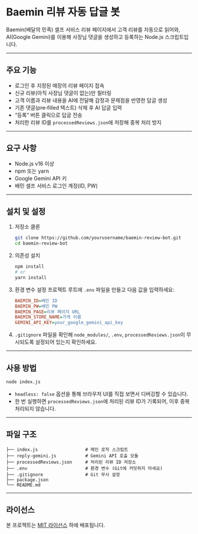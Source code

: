 # Baemin 리뷰 자동 답글 봇

Baemin(배달의 민족) 셀프 서비스 리뷰 페이지에서 고객 리뷰를 자동으로 읽어와, AI(Google Gemini)를 이용해 사장님 댓글을 생성하고 등록하는 Node.js 스크립트입니다.

---

## 주요 기능

* 로그인 후 지정된 매장의 리뷰 페이지 접속
* 신규 리뷰(아직 사장님 댓글이 없는)만 필터링
* 고객 이름과 리뷰 내용을 AI에 전달해 감정과 문제점을 반영한 답글 생성
* 기존 댓글(pre‑filled 텍스트) 삭제 후 AI 답글 입력
* “등록” 버튼 클릭으로 답글 전송
* 처리한 리뷰 ID를 `processedReviews.json`에 저장해 중복 처리 방지

---

## 요구 사항

* Node.js v16 이상
* npm 또는 yarn
* Google Gemini API 키
* 배민 셀프 서비스 로그인 계정(ID, PW)

---

## 설치 및 설정

1. 저장소 클론

   ```bash
   git clone https://github.com/yourusername/baemin-review-bot.git
   cd baemin-review-bot
   ```

2. 의존성 설치

   ```bash
   npm install
   # or
   yarn install
   ```

3. 환경 변수 설정
   프로젝트 루트에 `.env` 파일을 만들고 다음 값을 입력하세요:

   ```ini
   BAEMIN_ID=배민 ID
   BAEMIN_PW=배민 PW
   BAEMIN_PAGE=리뷰 페이지 URL
   BAEMIN_STORE_NAME=가게 이름
   GEMINI_API_KEY=your_google_gemini_api_key
   ```

4. `.gitignore` 파일을 확인해 `node_modules/`, `.env`, `processedReviews.json`이 무시되도록 설정되어 있는지 확인하세요.

---

## 사용 방법

```bash
node index.js
```

* `headless: false` 옵션을 통해 브라우저 UI를 직접 보면서 디버깅할 수 있습니다.
* 한 번 실행하면 `processedReviews.json`에 처리된 리뷰 ID가 기록되어, 이후 중복 처리되지 않습니다.

---

## 파일 구조

```
├── index.js                  # 메인 로직 스크립트
├── reply-gemini.js           # Gemini API 호출 모듈
├── processedReviews.json     # 처리된 리뷰 ID 저장소
├── .env                      # 환경 변수 (Git에 커밋하지 마세요)
├── .gitignore                # Git 무시 설정
├── package.json
└── README.md
```

---

## 라이선스

본 프로젝트는 [MIT 라이선스](LICENSE) 하에 배포됩니다.
